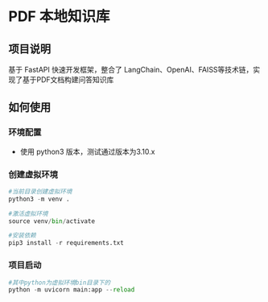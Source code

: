 # PDF 本地知识库

## 项目说明
基于 FastAPI 快速开发框架，整合了 LangChain、OpenAI、FAISS等技术链，实现了基于PDF文档构建问答知识库
### 


## 如何使用

### 环境配置
* 使用 python3 版本，测试通过版本为3.10.x

### 创建虚拟环境
```python
#当前目录创建虚拟环境
python3 -m venv .

#激活虚拟环境
source venv/bin/activate

#安装依赖
pip3 install -r requirements.txt

```

### 项目启动
```python
#其中python为虚拟环境bin目录下的
python -m uvicorn main:app --reload 
```



